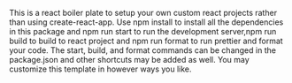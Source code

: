 This is a react boiler plate to setup your own custom react projects rather than using create-react-app. Use npm install to install all the dependencies in this package and npm run start to run the development server,npm run build to build to react project and npm run format to run prettier and format your code. The start, build, and format commands can be changed in the package.json and other shortcuts may be added as well. You may customize this template in however ways you like.